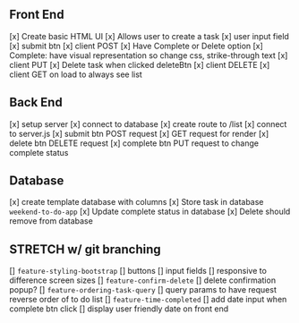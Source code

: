 ## Front End
[x] Create basic HTML UI
    [x] Allows user to create a task
        [x] user input field
        [x] submit btn
            [x] client POST
    [x] Have Complete or Delete option
        [x] Complete: have visual representation so change css, strike-through text
            [x] client PUT
        [x] Delete task when clicked deleteBtn
            [x] client DELETE
    [x] client GET on load to always see list

## Back End
[x] setup server
[x] connect to database
[x] create route to /list
    [x] connect to server.js
[x] submit btn POST request
[x] GET request for render
[x] delete btn DELETE request
[x] complete btn PUT request to change complete status



## Database
[x] create template database with columns
[x] Store task in database `weekend-to-do-app`
[x] Update complete status in database
[x] Delete should remove from database



## STRETCH w/ git branching
[] `feature-styling-bootstrap`
    [] buttons
    [] input fields 
    [] responsive to difference screen sizes
[] `feature-confirm-delete`
    [] delete confirmation popup?
[] `feature-ordering-task-query`
    [] query params to have request reverse order of to do list
[] `feature-time-completed`
    [] add date input when complete btn click
    [] display user friendly date on front end